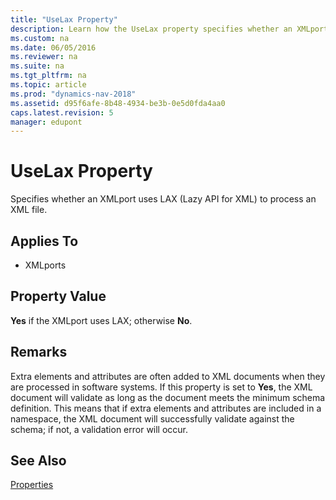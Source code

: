 ```yaml
---
title: "UseLax Property"
description: Learn how the UseLax property specifies whether an XMLport uses LAX (Lazy API for XML) to process an XML file.
ms.custom: na
ms.date: 06/05/2016
ms.reviewer: na
ms.suite: na
ms.tgt_pltfrm: na
ms.topic: article
ms.prod: "dynamics-nav-2018"
ms.assetid: d95f6afe-8b48-4934-be3b-0e5d0fda4aa0
caps.latest.revision: 5
manager: edupont
---
```

# UseLax Property
Specifies whether an XMLport uses LAX \(Lazy API for XML\) to process an XML file.  
  
## Applies To  
  
-   XMLports  
  
## Property Value  
 **Yes** if the XMLport uses LAX; otherwise **No**.  
  
## Remarks

Extra elements and attributes are often added to XML documents when they are processed in software systems. If this property is set to **Yes**, the XML document will validate as long as the document meets the minimum schema definition. This means that if extra elements and attributes are included in a namespace, the XML document will successfully validate against the schema; if not, a validation error will occur.
  
## See Also  
 [Properties](Properties.md)